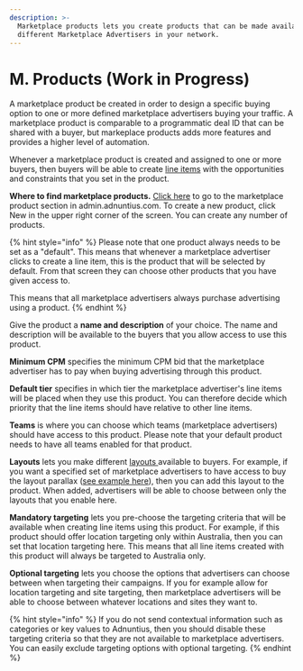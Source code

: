 ```yaml
---
description: >-
  Marketplace products lets you create products that can be made available to
  different Marketplace Advertisers in your network.
---
```


# M. Products \(Work in Progress\)

A marketplace product be created in order to design a specific buying option to one or more defined marketplace advertisers buying your traffic. A marketplace product is comparable to a programmatic deal ID that can be shared with a buyer, but markeplace products adds more features and provides a higher level of automation. 

Whenever a marketplace product is created and assigned to one or more buyers, then buyers will be able to create [line items](../advertising/line-items.md) with the opportunities and constraints that you set in the product. 

**Where to find marketplace products.** [Click here](https://admin.adnuntius.com/admin/marketplace-products) to go to the marketplace product section in admin.adnuntius.com. To create a new product, click New in the upper right corner of the screen. You can create any number of products. 

{% hint style="info" %}
Please note that one product always needs to be set as a "default". This means that whenever a marketplace advertiser clicks to create a line item, this is the product that will be selected by default. From that screen they can choose other products that you have given access to.

This means that all marketplace advertisers always purchase advertising using a product.
{% endhint %}

Give the product a **name and description** of your choice. The name and description will be available to the buyers that you allow access to use this product.

**Minimum CPM** specifies the minimum CPM bid that the marketplace advertiser has to pay when buying advertising through this product. 

**Default tier** specifies in which tier the marketplace advertiser's line items will be placed when they use this product. You can therefore decide which priority that the line items should have relative to other line items. 

**Teams** is where you can choose which teams \(marketplace advertisers\) should have access to this product. Please note that your default product needs to have all teams enabled for that product. 

**Layouts** lets you make different [layouts ](layouts.md)available to buyers. For example, if you want a specified set of marketplace advertisers to have access to buy the layout parallax \([see example here](https://admin.adnuntius.com/admin/layout-examples/layout-example/parallax-layout-example)\), then you can add this layout to the product. When added, advertisers will be able to choose between only the layouts that you enable here. 

**Mandatory targeting** lets you pre-choose the targeting criteria that will be available when creating line items using this product. For example, if this product should offer location targeting only within Australia, then you can set that location targeting here. This means that all line items created with this product will always be targeted to Australia only. 

**Optional targeting** lets you choose the options that advertisers can choose between when targeting their campaigns. If you for example allow for location targeting and site targeting, then marketplace advertisers will be able to choose between whatever locations and sites they want to.

{% hint style="info" %}
If you do not send contextual information such as categories or key values to Adnuntius, then you should disable these targeting criteria so that they are not available to marketplace advertisers. You can easily exclude targeting options with optional targeting.
{% endhint %}

